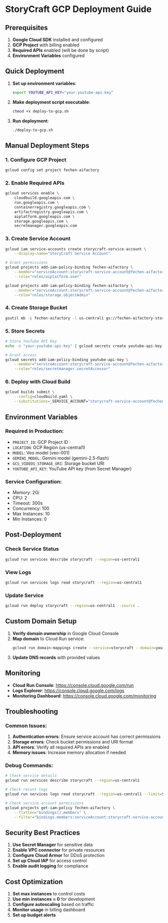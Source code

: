# StoryCraft GCP Deployment Guide

## Prerequisites

1. **Google Cloud SDK** installed and configured
2. **GCP Project** with billing enabled
3. **Required APIs** enabled (will be done by script)
4. **Environment Variables** configured

## Quick Deployment

1. **Set up environment variables**:
   ```bash
   export YOUTUBE_API_KEY="your-youtube-api-key"
   ```

2. **Make deployment script executable**:
   ```bash
   chmod +x deploy-to-gcp.sh
   ```

3. **Run deployment**:
   ```bash
   ./deploy-to-gcp.sh
   ```

## Manual Deployment Steps

### 1. Configure GCP Project
```bash
gcloud config set project fechen-aifactory
```

### 2. Enable Required APIs
```bash
gcloud services enable \
    cloudbuild.googleapis.com \
    run.googleapis.com \
    containerregistry.googleapis.com \
    artifactregistry.googleapis.com \
    aiplatform.googleapis.com \
    storage.googleapis.com \
    secretmanager.googleapis.com
```

### 3. Create Service Account
```bash
gcloud iam service-accounts create storycraft-service-account \
    --display-name="StoryCraft Service Account"

# Grant permissions
gcloud projects add-iam-policy-binding fechen-aifactory \
    --member="serviceAccount:storycraft-service-account@fechen-aifactory.iam.gserviceaccount.com" \
    --role="roles/aiplatform.user"

gcloud projects add-iam-policy-binding fechen-aifactory \
    --member="serviceAccount:storycraft-service-account@fechen-aifactory.iam.gserviceaccount.com" \
    --role="roles/storage.objectAdmin"
```

### 4. Create Storage Bucket
```bash
gsutil mb -p fechen-aifactory -l us-central1 gs://fechen-aifactory-storycraft-videos
```

### 5. Store Secrets
```bash
# Store YouTube API Key
echo -n "your-youtube-api-key" | gcloud secrets create youtube-api-key --data-file=-

# Grant access
gcloud secrets add-iam-policy-binding youtube-api-key \
    --member="serviceAccount:storycraft-service-account@fechen-aifactory.iam.gserviceaccount.com" \
    --role="roles/secretmanager.secretAccessor"
```

### 6. Deploy with Cloud Build
```bash
gcloud builds submit \
    --config=cloudbuild.yaml \
    --substitutions=_SERVICE_ACCOUNT="storycraft-service-account@fechen-aifactory.iam.gserviceaccount.com",_BUCKET_NAME="fechen-aifactory-storycraft-videos"
```

## Environment Variables

### Required in Production:
- `PROJECT_ID`: GCP Project ID
- `LOCATION`: GCP Region (us-central1)
- `MODEL`: Veo model (veo-001)
- `GEMINI_MODEL`: Gemini model (gemini-2.5-flash)
- `GCS_VIDEOS_STORAGE_URI`: Storage bucket URI
- `YOUTUBE_API_KEY`: YouTube API key (from Secret Manager)

### Service Configuration:
- Memory: 2Gi
- CPU: 2
- Timeout: 300s
- Concurrency: 100
- Max Instances: 10
- Min Instances: 0

## Post-Deployment

### Check Service Status
```bash
gcloud run services describe storycraft --region=us-central1
```

### View Logs
```bash
gcloud run services logs read storycraft --region=us-central1
```

### Update Service
```bash
gcloud run deploy storycraft --region=us-central1 --source .
```

## Custom Domain Setup

1. **Verify domain ownership** in Google Cloud Console
2. **Map domain** to Cloud Run service:
   ```bash
   gcloud run domain-mappings create --service=storycraft --domain=yourdomain.com --region=us-central1
   ```
3. **Update DNS records** with provided values

## Monitoring

- **Cloud Run Console**: https://console.cloud.google.com/run
- **Logs Explorer**: https://console.cloud.google.com/logs
- **Monitoring Dashboard**: https://console.cloud.google.com/monitoring

## Troubleshooting

### Common Issues:

1. **Authentication errors**: Ensure service account has correct permissions
2. **Storage errors**: Check bucket permissions and URI format
3. **API errors**: Verify all required APIs are enabled
4. **Memory issues**: Increase memory allocation if needed

### Debug Commands:
```bash
# Check service details
gcloud run services describe storycraft --region=us-central1

# Check recent logs
gcloud run services logs read storycraft --region=us-central1 --limit=50

# Check service account permissions
gcloud projects get-iam-policy fechen-aifactory \
    --flatten="bindings[].members" \
    --filter="bindings.members:serviceAccount:storycraft-service-account@"
```

## Security Best Practices

1. **Use Secret Manager** for sensitive data
2. **Enable VPC connector** for private resources
3. **Configure Cloud Armor** for DDoS protection
4. **Set up Cloud IAP** for access control
5. **Enable audit logging** for compliance

## Cost Optimization

1. **Set max instances** to control costs
2. **Use min instances = 0** for development
3. **Configure autoscaling** based on traffic
4. **Monitor usage** in billing dashboard
5. **Set up budget alerts**